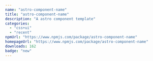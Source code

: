 ```yaml
---
name: "astro-component-name"
title: "astro-component-name"
description: "A astro component template"
categories:
  - "css+ui"
  - "recent"
npmUrl: "https://www.npmjs.com/package/astro-component-name"
homepageUrl: "https://www.npmjs.com/package/astro-component-name"
downloads: 162
badge: "new"
---
```

